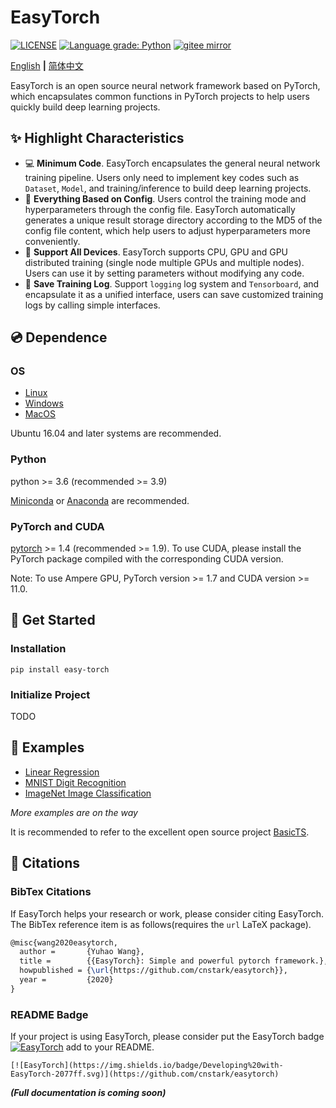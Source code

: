 # EasyTorch

[![LICENSE](https://img.shields.io/github/license/cnstark/easytorch.svg)](https://github.com/cnstark/easytorch/blob/master/LICENSE)
[![Language grade: Python](https://img.shields.io/lgtm/grade/python/g/cnstark/easytorch.svg?logo=lgtm&logoWidth=18)](https://lgtm.com/projects/g/cnstark/easytorch/context:python)
[![gitee mirror](https://github.com/cnstark/easytorch/actions/workflows/git-mirror.yml/badge.svg)](https://gitee.com/cnstark/easytorch)

[English](README.md) **|** [简体中文](README_CN.md)

EasyTorch is an open source neural network framework based on PyTorch, which encapsulates common functions in PyTorch projects to help users quickly build deep learning projects.

## :sparkles: Highlight Characteristics

* :computer: **Minimum Code**. EasyTorch encapsulates the general neural network training pipeline. Users only need to implement key codes such as `Dataset`, `Model`, and training/inference to build deep learning projects.
* :wrench: **Everything Based on Config**. Users control the training mode and hyperparameters through the config file. EasyTorch automatically generates a unique result storage directory according to the MD5 of the config file content, which help users to adjust hyperparameters more conveniently.
* :flashlight: **Support All Devices**. EasyTorch supports CPU, GPU and GPU distributed training (single node multiple GPUs and multiple nodes). Users can use it by setting parameters without modifying any code.
* :page_with_curl: **Save Training Log**. Support `logging` log system and `Tensorboard`, and encapsulate it as a unified interface, users can save customized training logs by calling simple interfaces.

## :cd: Dependence

### OS

* [Linux](https://pytorch.org/get-started/locally/#linux-prerequisites)
* [Windows](https://pytorch.org/get-started/locally/#windows-prerequisites)
* [MacOS](https://pytorch.org/get-started/locally/#mac-prerequisites)

Ubuntu 16.04 and later systems are recommended.

### Python

python >= 3.6 (recommended >= 3.9)

[Miniconda](https://docs.conda.io/en/latest/miniconda.html) or [Anaconda](https://www.anaconda.com/) are recommended.

### PyTorch and CUDA

[pytorch](https://pytorch.org/) >= 1.4 (recommended >= 1.9).
To use CUDA, please install the PyTorch package compiled with the corresponding CUDA version.

Note: To use Ampere GPU, PyTorch version >= 1.7 and CUDA version >= 11.0.

## :dart: Get Started

### Installation

```shell
pip install easy-torch
```

### Initialize Project

TODO

## :pushpin: Examples

* [Linear Regression](examples/linear_regression)
* [MNIST Digit Recognition](examples/mnist)
* [ImageNet Image Classification](examples/imagenet)

*More examples are on the way*

It is recommended to refer to the excellent open source project [BasicTS](https://github.com/zezhishao/BasicTS).

## :rocket: Citations

### BibTex Citations

If EasyTorch helps your research or work, please consider citing EasyTorch.
The BibTex reference item is as follows(requires the `url` LaTeX package).

``` latex
@misc{wang2020easytorch,
  author =       {Yuhao Wang},
  title =        {{EasyTorch}: Simple and powerful pytorch framework.},
  howpublished = {\url{https://github.com/cnstark/easytorch}},
  year =         {2020}
}
```

### README Badge

If your project is using EasyTorch, please consider put the EasyTorch badge [![EasyTorch](https://img.shields.io/badge/Developing%20with-EasyTorch-2077ff.svg)](https://github.com/cnstark/easytorch) add to your README.

```
[![EasyTorch](https://img.shields.io/badge/Developing%20with-EasyTorch-2077ff.svg)](https://github.com/cnstark/easytorch)
```

***(Full documentation is coming soon)***
